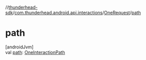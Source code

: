 //[thunderhead-sdk](../../../index.md)/[com.thunderhead.android.api.interactions](../index.md)/[OneRequest](index.md)/[path](path.md)

# path

[androidJvm]\
val [path](path.md): [OneInteractionPath](../-one-interaction-path/index.md)
